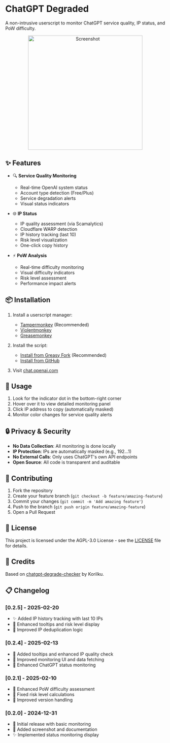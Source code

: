 # ChatGPT Degraded

A non-intrusive userscript to monitor ChatGPT service quality, IP status, and PoW difficulty.

<p align="center">
  <img src="https://raw.githubusercontent.com/lroolle/chatgpt-degraded/main/assets/screenshot.png" width="360" alt="Screenshot">
</p>

## ✨ Features

- 🔍 **Service Quality Monitoring**
  - Real-time OpenAI system status
  - Account type detection (Free/Plus)
  - Service degradation alerts
  - Visual status indicators

- 🌐 **IP Status**
  - IP quality assessment (via Scamalytics)
  - Cloudflare WARP detection
  - IP history tracking (last 10)
  - Risk level visualization
  - One-click copy history

- ⚡ **PoW Analysis**
  - Real-time difficulty monitoring
  - Visual difficulty indicators
  - Risk level assessment
  - Performance impact alerts

## 📦 Installation

1. Install a userscript manager:
   - [Tampermonkey](https://www.tampermonkey.net/) (Recommended)
   - [Violentmonkey](https://violentmonkey.github.io/)
   - [Greasemonkey](https://www.greasespot.net/)

2. Install the script:
   - [Install from Greasy Fork](https://greasyfork.org/en/scripts/522323-chatgpt-degraded) (Recommended)
   - [Install from GitHub](https://github.com/lroolle/chatgpt-degraded/raw/main/src/index.js)

3. Visit [chat.openai.com](https://chat.openai.com)

## 🎯 Usage

1. Look for the indicator dot in the bottom-right corner
2. Hover over it to view detailed monitoring panel
3. Click IP address to copy (automatically masked)
4. Monitor color changes for service quality alerts

## 🔒 Privacy & Security

- **No Data Collection**: All monitoring is done locally
- **IP Protection**: IPs are automatically masked (e.g., 192.*.*.1)
- **No External Calls**: Only uses ChatGPT's own API endpoints
- **Open Source**: All code is transparent and auditable

## 🤝 Contributing

1. Fork the repository
2. Create your feature branch (`git checkout -b feature/amazing-feature`)
3. Commit your changes (`git commit -m 'Add amazing feature'`)
4. Push to the branch (`git push origin feature/amazing-feature`)
5. Open a Pull Request

## 📝 License

This project is licensed under the AGPL-3.0 License - see the [LICENSE](LICENSE) file for details.

## 🙏 Credits

Based on [chatgpt-degrade-checker](https://github.com/KoriIku/chatgpt-degrade-checker) by KoriIku.

## 📋 Changelog

### [0.2.5] - 2025-02-20
- ✨ Added IP history tracking with last 10 IPs
- 🎨 Enhanced tooltips and risk level display
- 🔧 Improved IP deduplication logic

### [0.2.4] - 2025-02-13
- 🎨 Added tooltips and enhanced IP quality check
- 🔧 Improved monitoring UI and data fetching
- 🚀 Enhanced ChatGPT status monitoring

### [0.2.1] - 2025-02-10
- 🔧 Enhanced PoW difficulty assessment
- 🐛 Fixed risk level calculations
- 🔄 Improved version handling

### [0.2.0] - 2024-12-31
- 🚀 Initial release with basic monitoring
- 📸 Added screenshot and documentation
- ✨ Implemented status monitoring display
